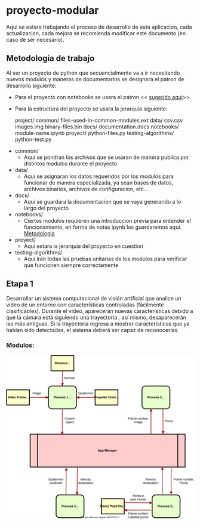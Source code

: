 # proyecto-modular
Aqui se estara trabajando el proceso de desarrollo de esta aplicacion, cada actualizacion, cada mejora se recomienda modificar este documento (en caso de ser necesario).

## Metodologia de trabajo
Al ser un proyecto de python que secuencialmente va a ir necesitando nuevos modulos y maneras de documentarlos se designara el patron de desarrollo siguiente:
- Para el proyecto con notebooks se usara el patron << [sugerido aqui](https://stackoverflow.com/a/38192558)>>
- Para la estructura del proyecto se usara la jerarquia siguiente: 

    project/
        common/
            files-used-in-common-modules.ext
        data/
            csv.csv
            images.img
            binary-files.bin
        docs/
            documentation.docs
        notebooks/
            module-name.ipynb
        proyect/
            python-files.py
        testing-algorithms/
            python-test.py

+ common/
    + Aqui se pondran los archivos que se usaran de manera publica por distintos modulos durante el proyecto
+ data/
    + Aqui se asignaran los datos requeridos por los modulos para funcionar de manera especializada, ya sean bases de datos, archivos binarios, archivos de configuracion, etc...
+ docs/
    + Aqui se guardara la documentacion que se vaya generando a lo largo del proyecto
+ notebooks/
    + Ciertos modulos requieren una introduccion previa para entender el funcionamiento, en forma de notas ipynb los guardaremos aqui. [Metodologia](#metodologia-de-trabajo)
+ proyect/
    + Aqui estara la jerarquia del proyecto en cuestion
+ testing-algorithms/
    + Aqui iran todas las pruebas unitarias de los modulos para verificar que funcionen siempre correctamente

## Etapa 1
Desarrollar un sistema computacional de visión artificial que analice un video de un entorno con características controladas (fácilmente clasificables). Durante el video, aparecerán nuevas características debido a que la cámara está siguiendo una trayectoria , así mismo, desaparecerán las más antiguas. Si la trayectoria regresa a mostrar características que ya habían sido detectadas, el sistema deberá ser capaz de reconocerlas.

### Modulos:
![Requerimientos](docs/Stage1.svg?raw=true "Diagrama de modulos")